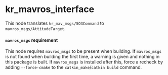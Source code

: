 # kr_mavros_interface

This node translates `kr_mav_msgs/SO3Command` to `mavros_msgs/AttitudeTarget`.

#### `mavros_msgs` requirement

This node requires `mavros_msgs` to be present when building. If `mavros_msgs` is not found when building the first time, a warning is given and nothing in this package is built. If `mavros_msgs` is installed after this, force a recheck by adding `--force-cmake` to the `catkin_make`/`catkin build` command.
